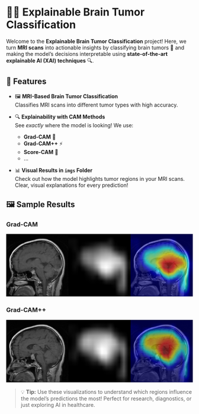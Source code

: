 # 🧠✨ Explainable Brain Tumor Classification

Welcome to the **Explainable Brain Tumor Classification** project! Here, we turn **MRI scans** into actionable insights by classifying brain tumors 🧠 and making the model’s decisions interpretable using **state-of-the-art explainable AI (XAI) techniques** 🔍.

## 🚀 Features

- 🖼️ **MRI-Based Brain Tumor Classification**  
  Classifies MRI scans into different tumor types with high accuracy.  

- 🔍 **Explainability with CAM Methods**  
  See *exactly* where the model is looking! We use:  
  - **Grad-CAM** 🌟  
  - **Grad-CAM++** ⚡  
  - **Score-CAM** 🎯
  - ...

- 📊 **Visual Results in `imgs` Folder**  
  Check out how the model highlights tumor regions in your MRI scans. Clear, visual explanations for every prediction!  

## 🖼️ Sample Results

### Grad-CAM
![Grad-CAM](imgs/gradcam_result.png)

### Grad-CAM++
![Grad-CAM++](imgs/gradcam_plus_result.png)


> 💡 **Tip:** Use these visualizations to understand which regions influence the model’s predictions the most! Perfect for research, diagnostics, or just exploring AI in healthcare.
